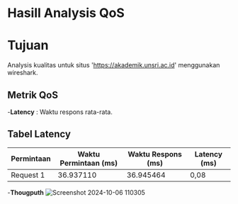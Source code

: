 # Hasill Analysis QoS

# Tujuan
Analysis kualitas untuk situs 'https://akademik.unsri.ac.id' menggunakan wireshark.

## Metrik QoS 
-**Latency** : Waktu respons rata-rata.

## Tabel Latency
| Permintaan  | Waktu Permintaan (ms) | Waktu Respons (ms) | Latency (ms) |
|-------------|------------------------|---------------------|---------------|
| Request 1   | 36.937110             | 36.945464          | 0,08        |

-**Thougputh**
![Screenshot 2024-10-06 110305](https://github.com/user-attachments/assets/7c984f63-2862-4986-b4b7-a8c7e39dc735)
